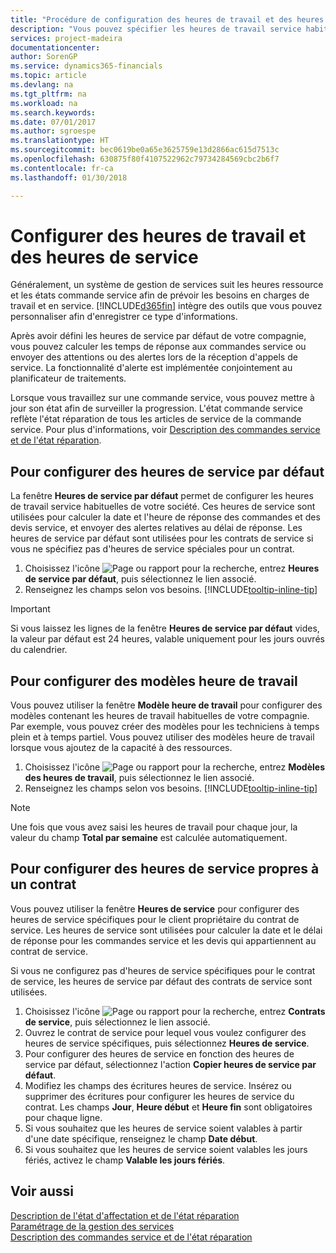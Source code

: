 ```yaml
---
title: "Procédure de configuration des heures de travail et des heures de service | Microsoft Docs"
description: "Vous pouvez spécifier les heures de travail service habituelles de votre compagnie. Ces heures de service sont utilisées pour calculer la date et l'heure de réponse des commandes et des devis service, et envoyer des alertes relatives au délai de réponse."
services: project-madeira
documentationcenter: 
author: SorenGP
ms.service: dynamics365-financials
ms.topic: article
ms.devlang: na
ms.tgt_pltfrm: na
ms.workload: na
ms.search.keywords: 
ms.date: 07/01/2017
ms.author: sgroespe
ms.translationtype: HT
ms.sourcegitcommit: bec0619be0a65e3625759e13d2866ac615d7513c
ms.openlocfilehash: 630875f80f4107522962c79734284569cbc2b6f7
ms.contentlocale: fr-ca
ms.lasthandoff: 01/30/2018

---
```

# <a name="set-up-work-hours-and-service-hours"></a>Configurer des heures de travail et des heures de service
Généralement, un système de gestion de services suit les heures ressource et les états commande service afin de prévoir les besoins en charges de travail et en service. [!INCLUDE[d365fin](includes/d365fin_md.md)] intègre des outils que vous pouvez personnaliser afin d'enregistrer ce type d'informations.  
  
Après avoir défini les heures de service par défaut de votre compagnie, vous pouvez calculer les temps de réponse aux commandes service ou envoyer des attentions ou des alertes lors de la réception d'appels de service. La fonctionnalité d'alerte est implémentée conjointement au planificateur de traitements.   
  
Lorsque vous travaillez sur une commande service, vous pouvez mettre à jour son état afin de surveiller la progression. L'état commande service reflète l'état réparation de tous les articles de service de la commande service. Pour plus d'informations, voir [Description des commandes service et de l'état réparation](service-order-repair-status.md). 

## <a name="to-set-up-default-service-hours"></a>Pour configurer des heures de service par défaut  
La fenêtre **Heures de service par défaut** permet de configurer les heures de travail service habituelles de votre société. Ces heures de service sont utilisées pour calculer la date et l'heure de réponse des commandes et des devis service, et envoyer des alertes relatives au délai de réponse. Les heures de service par défaut sont utilisées pour les contrats de service si vous ne spécifiez pas d'heures de service spéciales pour un contrat.  
  
1. Choisissez l'icône ![Page ou rapport pour la recherche](media/ui-search/search_small.png "icône Page ou rapport pour la recherche"), entrez **Heures de service par défaut**, puis sélectionnez le lien associé.  
2. Renseignez les champs selon vos besoins. [!INCLUDE[tooltip-inline-tip](includes/tooltip-inline-tip_md.md)]  
  
> [!IMPORTANT]  
>  Si vous laissez les lignes de la fenêtre **Heures de service par défaut** vides, la valeur par défaut est 24 heures, valable uniquement pour les jours ouvrés du calendrier.  
  
## <a name="to-set-up-work-hour-templates"></a>Pour configurer des modèles heure de travail
Vous pouvez utiliser la fenêtre **Modèle heure de travail** pour configurer des modèles contenant les heures de travail habituelles de votre compagnie. Par exemple, vous pouvez créer des modèles pour les techniciens à temps plein et à temps partiel. Vous pouvez utiliser des modèles heure de travail lorsque vous ajoutez de la capacité à des ressources.  
  
1. Choisissez l'icône ![Page ou rapport pour la recherche](media/ui-search/search_small.png "icône Page ou rapport pour la recherche"), entrez **Modèles des heures de travail**, puis sélectionnez le lien associé.  
2. Renseignez les champs selon vos besoins. [!INCLUDE[tooltip-inline-tip](includes/tooltip-inline-tip_md.md)]  
  
> [!Note]
> Une fois que vous avez saisi les heures de travail pour chaque jour, la valeur du champ **Total par semaine** est calculée automatiquement.  

## <a name="to-set-up-contract-specific-service-hours"></a>Pour configurer des heures de service propres à un contrat  
Vous pouvez utiliser la fenêtre **Heures de service** pour configurer des heures de service spécifiques pour le client propriétaire du contrat de service. Les heures de service sont utilisées pour calculer la date et le délai de réponse pour les commandes service et les devis qui appartiennent au contrat de service.  
  
Si vous ne configurez pas d'heures de service spécifiques pour le contrat de service, les heures de service par défaut des contrats de service sont utilisées.  
  
1. Choisissez l'icône ![Page ou rapport pour la recherche](media/ui-search/search_small.png "icône Page ou rapport pour la recherche"), entrez **Contrats de service**, puis sélectionnez le lien associé.  
2. Ouvrez le contrat de service pour lequel vous voulez configurer des heures de service spécifiques, puis sélectionnez **Heures de service**.  
4. Pour configurer des heures de service en fonction des heures de service par défaut, sélectionnez l'action **Copier heures de service par défaut**.  
5. Modifiez les champs des écritures heures de service. Insérez ou supprimer des écritures pour configurer les heures de service du contrat. Les champs **Jour**, **Heure début** et **Heure fin** sont obligatoires pour chaque ligne.  
6. Si vous souhaitez que les heures de service soient valables à partir d'une date spécifique, renseignez le champ **Date début**.  
7. Si vous souhaitez que les heures de service soient valables les jours fériés, activez le champ **Valable les jours fériés**.  

## <a name="see-also"></a>Voir aussi  
[Description de l'état d'affectation et de l'état réparation](service-allocation-status-and-repair-status.md)  
[Paramétrage de la gestion des services](service-setup-service.md)  
[Description des commandes service et de l'état réparation](service-order-repair-status.md)  

